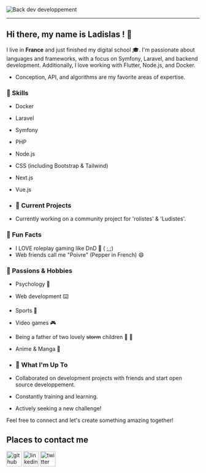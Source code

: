 

![Back dev developpement](https://media.discordapp.net/attachments/934036971783864360/940595211233529896/okdohome_3.jpg?width=1414&height=670)


______________________________________________________________________________________________________________________________________________________________________________________ 


## Hi there, my name is __Ladislas__ ! :gift: ##
  

I live in **France** and just finished my digital school :mortar_board:.  I'm passionate about languages and frameworks, with a focus on Symfony, Laravel, and backend development. 
Additionally, I love working with Flutter, Node.js, and Docker.

- Conception, API, and algorithms are my favorite areas of expertise.

### 🚀 Skills

- Docker
- Laravel
- Symfony
- PHP
- Node.js
- CSS (including Bootstrap & Tailwind)
- Next.js
- Vue.js

- ### 🌱 Current Projects

- Currently working on a community project for 'rolistes' & 'Ludistes'.

### 👯 Fun Facts

- I LOVE roleplay gaming like DnD 🐉 ( ;,;)
- Web friends call me "Poivre" (Pepper in French) 😄
  
### 🌈 Passions & Hobbies

- Psychology 🧠
- Web development ⌨️
- Sports 🥅
- Video games 🎮
- Being a father of two lovely ~~storm~~ children 👧 👧
- Anime & Manga 📖

- ### 🚀 What I'm Up To

- Collaborated on development projects with friends and start open source developpement.
- Constantly training and learning.
- Actively seeking a new challenge!

Feel free to connect and let's create something amazing together!

## Places to contact me 

[<img src='https://cdn.jsdelivr.net/npm/simple-icons@3.0.1/icons/github.svg' alt='github' height='40'>](https://github.com/Marchandladislas) 
[<img src='https://cdn.jsdelivr.net/npm/simple-icons@3.0.1/icons/linkedin.svg' alt='linkedin' height='40'>](https://www.linkedin.com/in/ladislas-marchand//) [<img src='https://cdn.jsdelivr.net/npm/simple-icons@3.0.1/icons/twitter.svg' alt='twitter' height='40'>](https://twitter.com/Marchandlad)  





